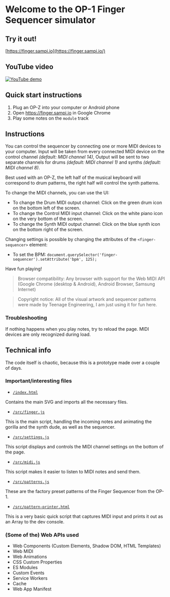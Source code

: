 # Welcome to the OP-1 Finger Sequencer simulator

## Try it out!

[https://finger.sampi.io](https://finger.sampi.io/)

## YouTube video

[![YouTube demo](https://img.youtube.com/vi/AizpaaGNmSk/maxresdefault.jpg)](https://www.youtube.com/watch?v=AizpaaGNmSk)

## Quick start instructions

1. Plug an OP-Z into your computer or Android phone
2. Open https://finger.sampi.io in Google Chrome
3. Play some notes on the `module` track

## Instructions

You can control the sequencer by connecting one or more MIDI devices to your computer.
Input will be taken from every connected MIDI device on the control channel _(default: MIDI channel 14)_,
Output will be sent to two separate channels for drums _(default: MIDI channel 1)_ and synths _(default: MIDI channel 8)_.

Best used with an OP-Z, the left half of the musical keyboard will correspond to drum patterns, the right half will control the synth patterns.

To change the MIDI channels, you can use the UI:

- To change the Drum MIDI output channel: Click on the green drum icon on the bottom left of the screen.
- To change the Control MIDI input channel: Click on the white piano icon on the very bottom of the screen.
- To change the Synth MIDI output channel: Click on the blue synth icon on the bottom right of the screen.

Changing settings is possible by changing the attributes of the `<finger-sequencer>` element:

- To set the BPM: `document.querySelector('finger-sequencer').setAttribute('bpm', 125);`

Have fun playing!

> Browser compatibility: Any browser with support for the Web MIDI API (Google Chrome (desktop & Android), Android Browser, Samsung Internet)

> Copyright notice: All of the visual artwork and sequencer patterns were made by Teenage Engineering, I am just using it for fun here.

### Troubleshooting

If nothing happens when you play notes, try to reload the page. MIDI devices are only recognized during load.

## Technical info

The code itself is chaotic, because this is a prototype made over a couple of days.

### Important/interesting files

- [`/index.html`](https://github.com/sampi/finger/blob/master/index.html)

Contains the main SVG and imports all the necessary files.

- [`/src/finger.js`](https://github.com/sampi/finger/blob/master/src/finger.js)

This is the main script, handling the incoming notes and animating the gorilla and the synth dude, as well as the sequencer.

- [`/src/settings.js`](https://github.com/sampi/finger/blob/master/src/settings.js)

This script displays and controls the MIDI channel settings on the bottom of the page.

- [`/src/midi.js`](https://github.com/sampi/finger/blob/master/src/midi.js)

This script makes it easier to listen to MIDI notes and send them.

- [`/src/patterns.js`](https://github.com/sampi/finger/blob/master/src/patterns.js)

These are the factory preset patterns of the Finger Sequencer from the OP-1.

- [`/src/pattern-printer.html`](https://github.com/sampi/finger/blob/master/src/pattern-printer.html)

This is a very basic quick script that captures MIDI input and prints it out as an Array to the dev console.

### (Some of the) Web APIs used

- Web Components (Custom Elements, Shadow DOM, HTML Templates)
- Web MIDI
- Web Animations
- CSS Custom Properties
- ES Modules
- Custom Events
- Service Workers
- Cache
- Web App Manifest
